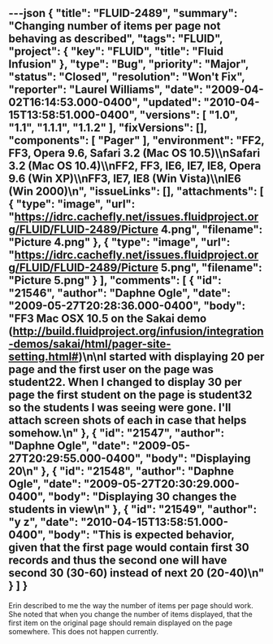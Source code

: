 ---json
{
  "title": "FLUID-2489",
  "summary": "Changing number of items per page not behaving as described",
  "tags": "FLUID",
  "project": {
    "key": "FLUID",
    "title": "Fluid Infusion"
  },
  "type": "Bug",
  "priority": "Major",
  "status": "Closed",
  "resolution": "Won't Fix",
  "reporter": "Laurel Williams",
  "date": "2009-04-02T16:14:53.000-0400",
  "updated": "2010-04-15T13:58:51.000-0400",
  "versions": [
    "1.0",
    "1.1",
    "1.1.1",
    "1.1.2"
  ],
  "fixVersions": [],
  "components": [
    "Pager"
  ],
  "environment": "FF2, FF3, Opera 9.6, Safari 3.2 (Mac OS 10.5)\\\nSafari 3.2 (Mac OS 10.4)\\\nFF2, FF3, IE6, IE7, IE8, Opera 9.6 (Win XP)\\\nFF3, IE7, IE8 (Win Vista)\\\nIE6 (Win 2000)\n",
  "issueLinks": [],
  "attachments": [
    {
      "type": "image",
      "url": "https://idrc.cachefly.net/issues.fluidproject.org/FLUID/FLUID-2489/Picture 4.png",
      "filename": "Picture 4.png"
    },
    {
      "type": "image",
      "url": "https://idrc.cachefly.net/issues.fluidproject.org/FLUID/FLUID-2489/Picture 5.png",
      "filename": "Picture 5.png"
    }
  ],
  "comments": [
    {
      "id": "21546",
      "author": "Daphne Ogle",
      "date": "2009-05-27T20:28:36.000-0400",
      "body": "FF3 Mac OSX 10.5 on the Sakai demo (<http://build.fluidproject.org/infusion/integration-demos/sakai/html/pager-site-setting.html#>)\n\nI started with displaying 20 per page and the first user on the page was student22.  When I changed to display 30 per page the first student on the page is student32 so the students I was seeing were gone.  I'll attach screen shots of each in case that helps somehow.\n"
    },
    {
      "id": "21547",
      "author": "Daphne Ogle",
      "date": "2009-05-27T20:29:55.000-0400",
      "body": "Displaying 20\n"
    },
    {
      "id": "21548",
      "author": "Daphne Ogle",
      "date": "2009-05-27T20:30:29.000-0400",
      "body": "Displaying 30 changes the students in view\n"
    },
    {
      "id": "21549",
      "author": "y z",
      "date": "2010-04-15T13:58:51.000-0400",
      "body": "This is expected behavior, given that the first page would contain first 30 records and thus the second one will have second 30 (30-60) instead of next 20 (20-40)\n"
    }
  ]
}
---
Erin described to me the way the number of items per page should work. She noted that when you change the number of items displayed, that the first item on the original page should remain displayed on the page somewhere. This does not happen currently.

        